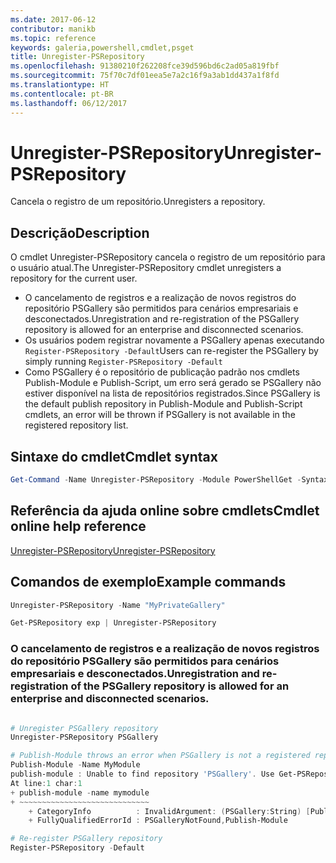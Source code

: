 ```yaml
---
ms.date: 2017-06-12
contributor: manikb
ms.topic: reference
keywords: galeria,powershell,cmdlet,psget
title: Unregister-PSRepository
ms.openlocfilehash: 91380210f262208fce39d596bd6c2ad05a819fbf
ms.sourcegitcommit: 75f70c7df01eea5e7a2c16f9a3ab1dd437a1f8fd
ms.translationtype: HT
ms.contentlocale: pt-BR
ms.lasthandoff: 06/12/2017
---
```

# <a name="unregister-psrepository"></a><span data-ttu-id="4681f-103">Unregister-PSRepository</span><span class="sxs-lookup"><span data-stu-id="4681f-103">Unregister-PSRepository</span></span>

<span data-ttu-id="4681f-104">Cancela o registro de um repositório.</span><span class="sxs-lookup"><span data-stu-id="4681f-104">Unregisters a repository.</span></span>

## <a name="description"></a><span data-ttu-id="4681f-105">Descrição</span><span class="sxs-lookup"><span data-stu-id="4681f-105">Description</span></span>

<span data-ttu-id="4681f-106">O cmdlet Unregister-PSRepository cancela o registro de um repositório para o usuário atual.</span><span class="sxs-lookup"><span data-stu-id="4681f-106">The Unregister-PSRepository cmdlet unregisters a repository for the current user.</span></span>
- <span data-ttu-id="4681f-107">O cancelamento de registros e a realização de novos registros do repositório PSGallery são permitidos para cenários empresariais e desconectados.</span><span class="sxs-lookup"><span data-stu-id="4681f-107">Unregistration and re-registration of the PSGallery repository is allowed for an enterprise and disconnected scenarios.</span></span>
- <span data-ttu-id="4681f-108">Os usuários podem registrar novamente a PSGallery apenas executando `Register-PSRepository -Default`</span><span class="sxs-lookup"><span data-stu-id="4681f-108">Users can re-register the PSGallery by simply running `Register-PSRepository -Default`</span></span>
- <span data-ttu-id="4681f-109">Como PSGallery é o repositório de publicação padrão nos cmdlets Publish-Module e Publish-Script, um erro será gerado se PSGallery não estiver disponível na lista de repositórios registrados.</span><span class="sxs-lookup"><span data-stu-id="4681f-109">Since PSGallery is the default publish repository in Publish-Module and Publish-Script cmdlets, an error will be thrown if PSGallery is not available in the registered repository list.</span></span>

## <a name="cmdlet-syntax"></a><span data-ttu-id="4681f-110">Sintaxe do cmdlet</span><span class="sxs-lookup"><span data-stu-id="4681f-110">Cmdlet syntax</span></span>

```powershell
Get-Command -Name Unregister-PSRepository -Module PowerShellGet -Syntax
```
## <a name="cmdlet-online-help-reference"></a><span data-ttu-id="4681f-111">Referência da ajuda online sobre cmdlets</span><span class="sxs-lookup"><span data-stu-id="4681f-111">Cmdlet online help reference</span></span>

[<span data-ttu-id="4681f-112">Unregister-PSRepository</span><span class="sxs-lookup"><span data-stu-id="4681f-112">Unregister-PSRepository</span></span>](http://go.microsoft.com/fwlink/?LinkID=517130)

## <a name="example-commands"></a><span data-ttu-id="4681f-113">Comandos de exemplo</span><span class="sxs-lookup"><span data-stu-id="4681f-113">Example commands</span></span>

```powershell
Unregister-PSRepository -Name "MyPrivateGallery"

Get-PSRepository exp | Unregister-PSRepository
```

### <a name="unregistration-and-re-registration-of-the-psgallery-repository-is-allowed-for-an-enterprise-and-disconnected-scenarios"></a><span data-ttu-id="4681f-114">O cancelamento de registros e a realização de novos registros do repositório PSGallery são permitidos para cenários empresariais e desconectados.</span><span class="sxs-lookup"><span data-stu-id="4681f-114">Unregistration and re-registration of the PSGallery repository is allowed for an enterprise and disconnected scenarios.</span></span>
```powershell

# Unregister PSGallery repository
Unregister-PSRepository PSGallery

# Publish-Module throws an error when PSGallery is not a registered repository
Publish-Module -Name MyModule
publish-module : Unable to find repository 'PSGallery'. Use Get-PSRepository to see all available repositories. Try again after specifying a valid repository name. You can use 'Register-PSRepository -Default' to register the PSGallery repository.
At line:1 char:1
+ publish-module -name mymodule
+ ~~~~~~~~~~~~~~~~~~~~~~~~~~~~~
    + CategoryInfo          : InvalidArgument: (PSGallery:String) [Publish-Module], ArgumentException
    + FullyQualifiedErrorId : PSGalleryNotFound,Publish-Module

# Re-register PSGallery repository
Register-PSRepository -Default
```

